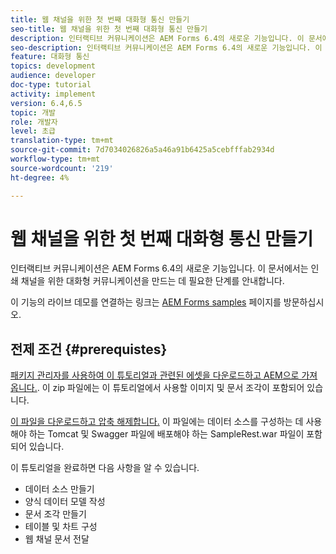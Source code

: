 ```yaml
---
title: 웹 채널을 위한 첫 번째 대화형 통신 만들기
seo-title: 웹 채널을 위한 첫 번째 대화형 통신 만들기
description: 인터랙티브 커뮤니케이션은 AEM Forms 6.4의 새로운 기능입니다. 이 문서에서는 웹 채널에 대한 대화형 커뮤니케이션을 만드는 데 필요한 단계를 안내합니다.
seo-description: 인터랙티브 커뮤니케이션은 AEM Forms 6.4의 새로운 기능입니다. 이 문서에서는 웹 채널에 대한 대화형 커뮤니케이션을 만드는 데 필요한 단계를 안내합니다.
feature: 대화형 통신
topics: development
audience: developer
doc-type: tutorial
activity: implement
version: 6.4,6.5
topic: 개발
role: 개발자
level: 초급
translation-type: tm+mt
source-git-commit: 7d7034026826a5a46a91b6425a5cebfffab2934d
workflow-type: tm+mt
source-wordcount: '219'
ht-degree: 4%

---
```



# 웹 채널을 위한 첫 번째 대화형 통신 만들기

인터랙티브 커뮤니케이션은 AEM Forms 6.4의 새로운 기능입니다. 이 문서에서는 인쇄 채널을 위한 대화형 커뮤니케이션을 만드는 데 필요한 단계를 안내합니다.

이 기능의 라이브 데모를 연결하는 링크는 [AEM Forms samples](https://forms.enablementadobe.com/content/samples/samples.html?query=0) 페이지를 방문하십시오.

## 전제 조건 {#prerequistes}

[패키지 관리자를 사용하여 이 튜토리얼과 관련된 에셋을 다운로드하고 AEM으로 가져옵니다.](assets/gettingstartedassets.zip). 이 zip 파일에는 이 튜토리얼에서 사용할 이미지 및 문서 조각이 포함되어 있습니다.

[이 파일을 다운로드하고 압축 해제합니다.](assets/warfileandswaggerfile.zip) 이 파일에는 데이터 소스를 구성하는 데 사용해야 하는 Tomcat 및 Swagger 파일에 배포해야 하는 SampleRest.war 파일이 포함되어 있습니다.

이 튜토리얼을 완료하면 다음 사항을 알 수 있습니다.

* 데이터 소스 만들기
* 양식 데이터 모델 작성
* 문서 조각 만들기
* 테이블 및 차트 구성
* 웹 채널 문서 전달





